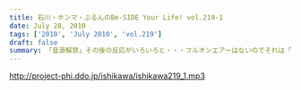 ```yaml
---
title: 石川・ホンマ・ぶるんのBe-SIDE Your Life! vol.219-1
date: July 28, 2010
tags: ['2010', 'July 2010', 'vol.219']
draft: false
summary: 「音源解禁」その後の反応がいろいろと・・・フルオンエアーはないのでそれは「お皿」を手にしてからですな。NAMAE
---
```


http://project-phi.ddo.jp/ishikawa/ishikawa219_1.mp3